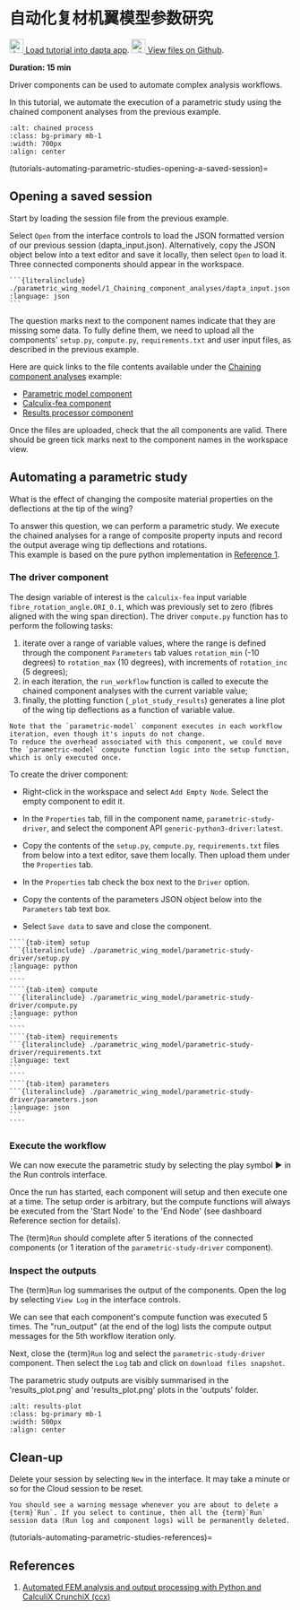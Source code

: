 # 自动化复材机翼模型参数研究 

[<img src="media/Dapta-Brandmark-RGB.svg" alt="dapta" width="25px" height="25px"> Load tutorial into dapta app](https://app.daptaflow.com/tutorial/4).
[<img src="media/github.svg" alt="github" width="25px" height="25px"> View files on Github](https://github.com/daptablade/docs/tree/master/mynewbook/Tutorials/parametric_wing_model).

**Duration: 15 min**

Driver components can be used to automate complex analysis workflows.

In this tutorial, we automate the execution of a parametric study using the chained component analyses from the previous example.

```{image} media/driver-parametric-model-1.png
:alt: chained process
:class: bg-primary mb-1
:width: 700px
:align: center
```
(tutorials-automating-parametric-studies-opening-a-saved-session)=
## Opening a saved session

Start by loading the session file from the previous example.

Select `Open` from the interface controls to load the JSON formatted version of our previous session (dapta_input.json). 
Alternatively, copy the JSON object below into a text editor and save it locally, then select `Open` to load it. 
Three connected components should appear in the workspace. 

````{dropdown} dapta_input.json
```{literalinclude} ./parametric_wing_model/1_Chaining_component_analyses/dapta_input.json   
:language: json
```
````

The question marks next to the component names indicate that they are missing some data. 
To fully define them, we need to upload all the components' `setup.py`, `compute.py`, `requirements.txt` and user input files, as described in the previous example. 

Here are quick links to the file contents available under the [Chaining component analyses](./Chaining%20component%20analyses.md) example:

* [Parametric model component](tutorials-chained_components-parametric_model-files)
* [Calculix-fea component](tutorials-chained_components-calculix_fea-files)
* [Results processor component](tutorials-chained_components-results_processor-files)

Once the files are uploaded, check that the all components are valid. 
There should be green tick marks next to the component names in the workspace view.


## Automating a parametric study

What is the effect of changing the composite material properties on the deflections at the tip of the wing?

To answer this question, we can perform a parametric study. 
We execute the chained analyses for a range of composite property inputs and record the output average wing tip deflections and rotations.   
This example is based on the pure python implementation in [Reference 1](tutorials-automating-parametric-studies-references). 

### The driver component 

The design variable of interest is the `calculix-fea` input variable `fibre_rotation_angle.ORI_0.1`, which was previously set to zero (fibres aligned with the wing span direction). 
The driver `compute.py` function has to perform the following tasks:

1. iterate over a range of variable values, where the range is defined through the component `Parameters` tab values `rotation_min` (-10 degrees) to `rotation_max` (10 degrees), with increments of `rotation_inc` (5 degrees);
2. in each iteration, the `run_workflow` function is called to execute the chained component analyses with the current variable value;
3. finally, the plotting function (`_plot_study_results`) generates a line plot of the wing tip deflections as a function of variable value.  

```{note}
Note that the `parametric-model` component executes in each workflow iteration, even though it's inputs do not change. 
To reduce the overhead associated with this component, we could move the `parametric-model` compute function logic into the setup function, which is only executed once.  
```

To create the driver component:

* Right-click in the workspace and select `Add Empty Node`. Select the empty component to edit it.

* In the `Properties` tab, fill in the component name, `parametric-study-driver`, and select the component API `generic-python3-driver:latest`. 

* Copy the contents of the `setup.py`, `compute.py`, `requirements.txt` files from below into a text editor, save them locally.
Then upload them under the `Properties` tab. 

* In the `Properties` tab check the box next to the `Driver` option. 

* Copy the contents of the parameters JSON object below into the `Parameters` tab text box. 

* Select `Save data` to save and close the component. 

`````{tab-set}
````{tab-item} setup
```{literalinclude} ./parametric_wing_model/parametric-study-driver/setup.py
:language: python
```
````
````{tab-item} compute
```{literalinclude} ./parametric_wing_model/parametric-study-driver/compute.py
:language: python
```
````
````{tab-item} requirements
```{literalinclude} ./parametric_wing_model/parametric-study-driver/requirements.txt
:language: text
```
````
````{tab-item} parameters
```{literalinclude} ./parametric_wing_model/parametric-study-driver/parameters.json
:language: json
```
````
`````

### Execute the workflow

We can now execute the parametric study by selecting the play symbol ▶ in the Run controls interface. 

Once the run has started, each component will setup and then execute one at a time. 
The setup order is arbitrary, but the compute functions will always be executed from the 'Start Node' to the 'End Node' (see dashboard Reference section for details).

The {term}`Run` should complete after 5 iterations of the connected components (or 1 iteration of the `parametric-study-driver` component). 

### Inspect the outputs

The {term}`Run` log summarises the output of the components. Open the log by selecting `View Log` in the interface controls. 

We can see that each component's compute function was executed 5 times. 
The "run_output" (at the end of the log) lists the compute output messages for the 5th workflow iteration only.  

Next, close the {term}`Run` log and select the `parametric-study-driver` component.
Then select the `Log` tab and click on `download files snapshot`.

The parametric study outputs are visibly summarised in the 'results_plot.png' and 'results_plot.png' plots in the 'outputs' folder.

```{image} media/driver-parametric-model-2.png
:alt: results-plot
:class: bg-primary mb-1
:width: 500px
:align: center
```

## Clean-up

Delete your session by selecting `New` in the interface. 
It may take a minute or so for the Cloud session to be reset. 

```{warning}
You should see a warning message whenever you are about to delete a {term}`Run`. If you select to continue, then all the {term}`Run` session data (Run log and component logs) will be permanently deleted. 
```

(tutorials-automating-parametric-studies-references)=
## References

1. [Automated FEM analysis and output processing with Python and CalculiX CrunchiX (ccx)](https://www.dapta.com/automated-fem-analysis-and-output-processing-with-python-and-calculix-crunchix-ccx/)